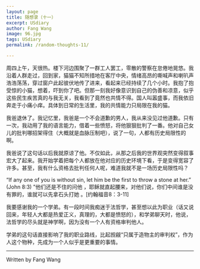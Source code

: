 ```yaml
---
layout: page
title: 随想录（十一） 
excerpt: USdiary
author: Fang Wang
image: 96.jpg
tags: USdiary
permalink: /random-thoughts-11/

---
```


周四上午，天很热。楼下河边围聚了一群工人罢工，零散的警察在怠倦地晃悠。我沿着人群走过，回到家，猫猫不知所措地在客厅中央，情绪高昂的嘶喊声和喇叭声浩浩荡荡，穿过窗户此起彼伏地传了进来，看起来已经持续了几个小时。我抱了抱受惊的小猫，想着，吓到你了吧。但那一刻我好像意识到自己的伪善和凉意，似乎这些民生疾苦真的与我无关，我看到了竟然也共情不得。国人叫嚣盛事，而我依旧奔走于小痛小痒。具体到日常的生活里，我的共情能力只局限在我的猫。

我爸退休了。我记忆里，我爸是一个不会道歉的男人，我从来没见过他道歉。只有一次，我动用了我的语言能力，借着一些愤怒，将他狠狠批判了一番。他对自己女儿的批判哪招架得住（大概就是血脉压制吧），说了一句，人都有历史局限性的啊。

我爸说了这句话以后我就原谅了他。不仅如此，从那之后我的世界观突然变得叙事宏大了起来。我开始学着把每个人都放在他对应的历史环境下看，于是变得宽容了许多。甚至，我有什么资格去批判任何人呢，难道我就不是一场历史局限性吗？

“If any one of you is without sin, let him be the first to throw a stone at her.” (John 8:3) ”他们还是不住的问他 ，耶稣就直起腰来，对他们说，你们中间谁是没有罪的，谁就可以先拿石头打她 。[约翰福音8：3-11]

我要感谢我的一个学弟。有一段时间我痴迷于法哲学，甚至想以此为职业（话又说回来，年轻人大都是热爱正义，真理的，大都是愤怒的），和学弟聊天时，他说，法哲学的尽头就是神学啊，因为没有一个人有资格审判他人。

学弟的这句话直接影响了我的职业路线，比起觊觎“只属于造物主的审判权”，作为人这个物种，先成为一个人似乎是更重要的事情。

****

Written by Fang Wang
